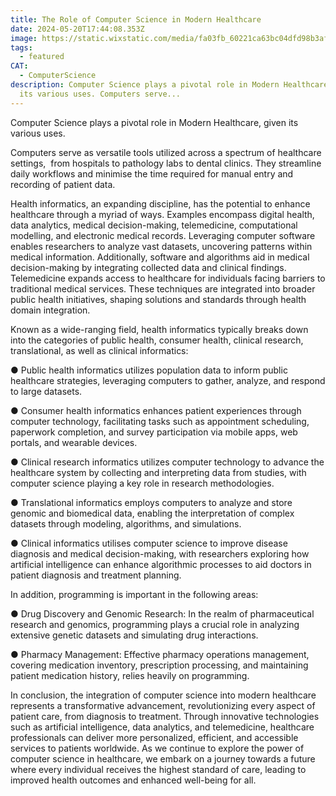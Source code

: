 ```yaml
---
title: The Role of Computer Science in Modern Healthcare
date: 2024-05-20T17:44:08.353Z
image: https://static.wixstatic.com/media/fa03fb_60221ca63bc04dfd98b3af030a54d54e~mv2.png/v1/fill/w_234,h_175,fp_0.50_0.50,q_95,enc_auto/fa03fb_60221ca63bc04dfd98b3af030a54d54e~mv2.png
tags:
  - featured
CAT:
  - ComputerScience
description: Computer Science plays a pivotal role in Modern Healthcare, given
  its various uses. Computers serve...
---
```

Computer Science plays a pivotal role in Modern Healthcare, given its various uses.



Computers serve as versatile tools utilized across a spectrum of healthcare settings,  from hospitals to pathology labs to dental clinics. They streamline daily workflows and minimise the time required for manual entry and recording of patient data.



Health informatics, an expanding discipline, has the potential to enhance healthcare through a myriad of ways. Examples encompass digital health, data analytics, medical decision-making, telemedicine, computational modelling, and electronic medical records. Leveraging computer software enables researchers to analyze vast datasets, uncovering patterns within medical information. Additionally, software and algorithms aid in medical decision-making by integrating collected data and clinical findings. Telemedicine expands access to healthcare for individuals facing barriers to traditional medical services. These techniques are integrated into broader public health initiatives, shaping solutions and standards through health domain integration.



Known as a wide-ranging field, health informatics typically breaks down into the categories of public health, consumer health, clinical research, translational, as well as clinical informatics:



● Public health informatics utilizes population data to inform public healthcare strategies, leveraging computers to gather, analyze, and respond to large datasets.



● Consumer health informatics enhances patient experiences through computer technology, facilitating tasks such as appointment scheduling, paperwork completion, and survey participation via mobile apps, web portals, and wearable devices.



● Clinical research informatics utilizes computer technology to advance the healthcare system by collecting and interpreting data from studies, with computer science playing a key role in research methodologies.



● Translational informatics employs computers to analyze and store genomic and biomedical data, enabling the interpretation of complex datasets through modeling, algorithms, and simulations.



● Clinical informatics utilises computer science to improve disease diagnosis and medical decision-making, with researchers exploring how artificial intelligence can enhance algorithmic processes to aid doctors in patient diagnosis and treatment planning.



In addition, programming is important in the following areas:



● Drug Discovery and Genomic Research: In the realm of pharmaceutical research and genomics, programming plays a crucial role in analyzing extensive genetic datasets and simulating drug interactions.

● Pharmacy Management: Effective pharmacy operations management, covering medication inventory, prescription processing, and maintaining patient medication history, relies heavily on programming.



In conclusion, the integration of computer science into modern healthcare represents a transformative advancement, revolutionizing every aspect of patient care, from diagnosis to treatment. Through innovative technologies such as artificial intelligence, data analytics, and telemedicine, healthcare professionals can deliver more personalized, efficient, and accessible services to patients worldwide. As we continue to explore the power of computer science in healthcare, we embark on a journey towards a future where every individual receives the highest standard of care, leading to improved health outcomes and enhanced well-being for all.
